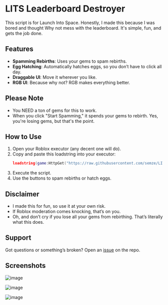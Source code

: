 # LITS Leaderboard Destroyer

This script is for Launch Into Space. Honestly, I made this because I was bored and thought Why not mess with the leaderboard. It's simple, fun, and gets the job done.

## Features
- **Spamming Rebirths**: Uses your gems to spam rebirths.
- **Egg Hatching**: Automatically hatches eggs, so you don’t have to click all day.
- **Draggable UI**: Move it wherever you like.
- **RGB UI**: Because why not? RGB makes everything better.

## Please Note
- You NEED a ton of gems for this to work.
- When you click "Start Spamming," it spends your gems to rebirth. Yes, you're losing gems, but that's the point. 

## How to Use
1. Open your Roblox executor (any decent one will do).
2. Copy and paste this loadstring into your executor:
   ```lua
   loadstring(game:HttpGet("https://raw.githubusercontent.com/semze/LITS-leaderboard-destroyer/refs/heads/main/Launch-into-space.lua"))()
   ```
3. Execute the script.
4. Use the buttons to spam rebirths or hatch eggs.

## Disclaimer
- I made this for fun, so use it at your own risk.
- If Roblox moderation comes knocking, that’s on you.
- Oh, and don’t cry if you lose all your gems from rebirthing. That’s literally what this does.

## Support
Got questions or something’s broken? Open an [issue](https://github.com/semze/LITS-leaderboard-destroyer/issues) on the repo.

## Screenshots

 ![image](https://github.com/user-attachments/assets/879ded72-c168-42f6-9171-db7a92bfdfc7)

 ![image](https://github.com/user-attachments/assets/6c3bc22d-4ab1-4ea9-9bf0-fba370f0e685)

![image](https://github.com/user-attachments/assets/80e2d2de-1807-4e5b-9aa3-4df560c28014)
